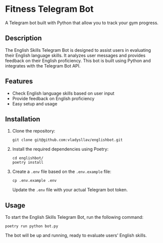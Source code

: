 # Fitness Telegram Bot

A Telegram bot built with Python that allow you to track your gym progress.

## Description

The English Skills Telegram Bot is designed to assist users in evaluating their English language skills. It analyzes user messages and provides feedback on their English proficiency. This bot is built using Python and integrates with the Telegram Bot API.

## Features

- Check English language skills based on user input
- Provide feedback on English proficiency
- Easy setup and usage

## Installation

1. Clone the repository:

   ```shell
   git clone git@github.com:vladysllav/englishbot.git
   ```

2. Install the required dependencies using Poetry:

   ```shell
   cd englishbot/
   poetry install
   ```

3. Create a `.env` file based on the `.env.example` file:

   ```shell
   cp .env.example .env
   ```

   Update the `.env` file with your actual Telegram bot token.

## Usage

To start the English Skills Telegram Bot, run the following command:

```shell
poetry run python bot.py
```

The bot will be up and running, ready to evaluate users' English skills.
